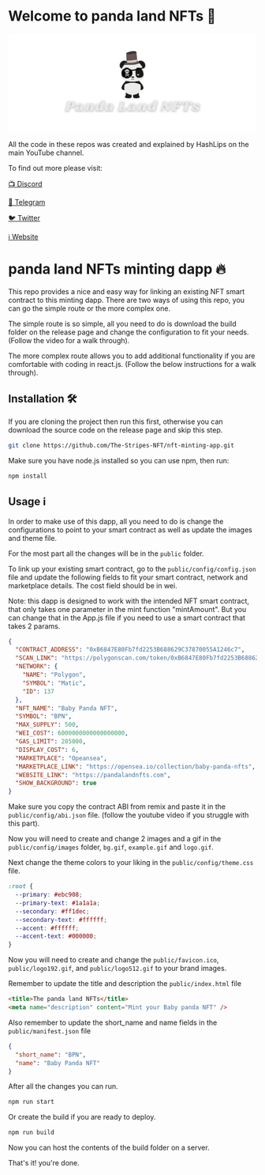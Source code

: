 # Welcome to panda land NFTs 💎

![](https://github.com/jayyousi89/pandalandmintapp/blob/main/logo-blob.png)

All the code in these repos was created and explained by HashLips on the main YouTube channel.

To find out more please visit:

[📺 Discord](https://discord.gg/3CpugxCBa4)

[💬 Telegram](https://t.me/pandalandnfts)

[🐦 Twitter](https://twitter.com/pandalandnfts)

[ℹ️ Website](https://pandalandnfts.com)

# panda land NFTs minting dapp 🔥

This repo provides a nice and easy way for linking an existing NFT smart contract to this minting dapp. There are two ways of using this repo, you can go the simple route or the more complex one.

The simple route is so simple, all you need to do is download the build folder on the release page and change the configuration to fit your needs. (Follow the video for a walk through).

The more complex route allows you to add additional functionality if you are comfortable with coding in react.js. (Follow the below instructions for a walk through).

## Installation 🛠️

If you are cloning the project then run this first, otherwise you can download the source code on the release page and skip this step.

```sh
git clone https://github.com/The-Stripes-NFT/nft-minting-app.git
```

Make sure you have node.js installed so you can use npm, then run:

```sh
npm install
```

## Usage ℹ️

In order to make use of this dapp, all you need to do is change the configurations to point to your smart contract as well as update the images and theme file.

For the most part all the changes will be in the `public` folder.

To link up your existing smart contract, go to the `public/config/config.json` file and update the following fields to fit your smart contract, network and marketplace details. The cost field should be in wei.

Note: this dapp is designed to work with the intended NFT smart contract, that only takes one parameter in the mint function "mintAmount". But you can change that in the App.js file if you need to use a smart contract that takes 2 params.

```json
{
  "CONTRACT_ADDRESS": "0xB6847E80Fb7fd2253B688629C37870055A1246c7",
  "SCAN_LINK": "https://polygonscan.com/token/0xB6847E80Fb7fd2253B688629C37870055A1246c7",
  "NETWORK": {
    "NAME": "Polygon",
    "SYMBOL": "Matic",
    "ID": 137
  },
  "NFT_NAME": "Baby Panda NFT",
  "SYMBOL": "BPN",
  "MAX_SUPPLY": 500,
  "WEI_COST": 6000000000000000000,
  "GAS_LIMIT": 285000,
  "DISPLAY_COST": 6,
  "MARKETPLACE": "Opeansea",
  "MARKETPLACE_LINK": "https://opensea.io/collection/baby-panda-nfts",
  "WEBSITE_LINK": "https://pandalandnfts.com",
  "SHOW_BACKGROUND": true
}
```

Make sure you copy the contract ABI from remix and paste it in the `public/config/abi.json` file.
(follow the youtube video if you struggle with this part).

Now you will need to create and change 2 images and a gif in the `public/config/images` folder, `bg.gif`, `example.gif` and `logo.gif`.

Next change the theme colors to your liking in the `public/config/theme.css` file.

```css
:root {
  --primary: #ebc908;
  --primary-text: #1a1a1a;
  --secondary: #ff1dec;
  --secondary-text: #ffffff;
  --accent: #ffffff;
  --accent-text: #000000;
}
```

Now you will need to create and change the `public/favicon.ico`, `public/logo192.gif`, and
`public/logo512.gif` to your brand images.

Remember to update the title and description the `public/index.html` file

```html
<title>The panda land NFTs</title>
<meta name="description" content="Mint your Baby panda NFT" />
```

Also remember to update the short_name and name fields in the `public/manifest.json` file

```json
{
  "short_name": "BPN",
  "name": "Baby Panda NFT"
}
```

After all the changes you can run.

```sh
npm run start
```

Or create the build if you are ready to deploy.

```sh
npm run build
```

Now you can host the contents of the build folder on a server.

That's it! you're done.
